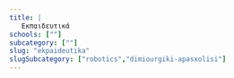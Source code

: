 ```yaml
---
title: |
   Εκπαιδευτικά
schools: [""]
subcategory: [""]
slug: "ekpaideutika"
slugSubcategory: ["robotics","dimiourgiki-apasxolisi"]
---
```




